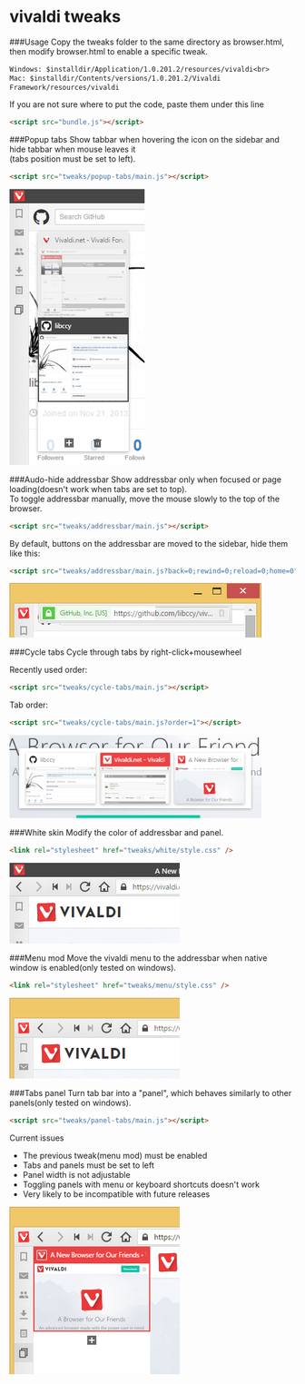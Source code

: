 # vivaldi tweaks

###Usage
Copy the tweaks folder to the same directory as browser.html, then modify browser.html to enable a specific tweak.
````
Windows: $installdir/Application/1.0.201.2/resources/vivaldi<br>
Mac: $installdir/Contents/versions/1.0.201.2/Vivaldi Framework/resources/vivaldi
````
If you are not sure where to put the code, paste them under this line
````html
<script src="bundle.js"></script>
````

###Popup tabs
Show tabbar when hovering the icon on the sidebar and hide tabbar when mouse leaves it<br>
(tabs position must be set to left).
````html
<script src="tweaks/popup-tabs/main.js"></script>
````
![](/screenshots/popup-tabs.png?raw=true)

###Audo-hide addressbar
Show addressbar only when focused or page loading(doesn't work when tabs are set to top).<br>
To toggle addressbar manually, move the mouse slowly to the top of the browser.
````html
<script src="tweaks/addressbar/main.js"></script>
````
By default, buttons on the addressbar are moved to the sidebar, hide them like this:
````html
<script src="tweaks/addressbar/main.js?back=0;rewind=0;reload=0;home=0"></script>
````
![](/screenshots/addressbar.png?raw=true)

###Cycle tabs
Cycle through tabs by right-click+mousewheel

Recently used order:
````html
<script src="tweaks/cycle-tabs/main.js"></script>
````
Tab order:
````html
<script src="tweaks/cycle-tabs/main.js?order=1"></script>
````
![](/screenshots/cycle-tabs.png?raw=true)

###White skin
Modify the color of addressbar and panel.
````html
<link rel="stylesheet" href="tweaks/white/style.css" />
````
![](/screenshots/white.png?raw=true)

###Menu mod
Move the vivaldi menu to the addressbar when native window is enabled(only tested on windows).
````html
<link rel="stylesheet" href="tweaks/menu/style.css" />
````
![](/screenshots/menu.png?raw=true)

###Tabs panel
Turn tab bar into a "panel", which behaves similarly to other panels(only tested on windows).
````html
<script src="tweaks/panel-tabs/main.js"></script>
````

Current issues

* The previous tweak(menu mod) must be enabled
* Tabs and panels must be set to left
* Panel width is not adjustable
* Toggling panels with menu or keyboard shortcuts doesn't work
* Very likely to be incompatible with future releases

![](/screenshots/panel-tabs.png?raw=true)
